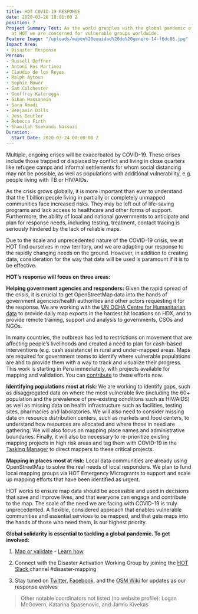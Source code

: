 ```yaml
---
title: HOT COVID-19 RESPONSE
date: 2020-03-26 18:01:00 Z
position: 7
Project Summary Text: As the world grapples with the global pandemic of COVID-19,
  at HOT we are concerned for vulnerable groups worldwide.
Feature Image: "/uploads/mapeo%20equidad%20de%20genero-14-f6dc86.jpg"
Impact Area:
- Disaster Response
Person:
- Russell Deffner
- Antoni Ros Martinez
- Claudio de los Reyes
- Ralph Aytoun
- Sophie Mower
- Sam Colchester
- Geoffrey Kateregga
- Gihan Hassanein
- Sara Amadi
- Benjamin Dills
- Jess Beutler
- Rebecca Firth
- Shamilah Ssekandi Nassozi
Duration:
  Start Date: 2020-03-24 00:00:00 Z
---
```


Multiple, ongoing crises will be exacerbated by COVID-19. These crises include those trapped or displaced by conflict and living in close quarters like refugee camps and informal settlements for whom social distancing may not be possible, as well as populations with additional vulnerability, e.g. people living with TB or HIV/AIDs.

As the crisis grows globally, it is more important than ever to understand that the 1 billion people living in partially or completely unmapped communities face increased risks. They may be left out of life-saving programs and lack access to healthcare and other forms of support. Furthermore, the ability of local and national governments to anticipate and plan for response needs, including testing, treatment, contact tracing is seriously hindered by the lack of reliable maps.

Due to the scale and unprecedented nature of the COVID-19 crisis, we at HOT find ourselves in new territory, and we are adapting our response to the rapidly changing needs on the ground. However, in addition to creating data, consideration for the way that data will be used is paramount if it is to be effective.

**HOT’s response will focus on three areas:**

**Helping government agencies and responders:** Given the rapid spread of the crisis, it is crucial to get OpenStreetMap data into the hands of government agencies/health authorities and other actors requesting it for the response. We are working with the [UN OCHA Centre for Humanitarian data](https://data.humdata.org/event/covid-19) to provide daily map exports in the hardest hit locations on HDX, and to provide remote training, support and analysis to governments, CSOs and NGOs.

In many countries, the outbreak has led to restrictions on movement that are affecting people’s livelihoods and created a need to plan for cash-based interventions (e.g. cash assistance) in rural and under-mapped areas. Maps are required for government teams to identify where vulnerable populations are and to provide them with a way to track and visualize their progress. This work is starting in Peru immediately, with projects available for mapping and validation. You can [contribute](https://tasks.hotosm.org/contribute?difficulty=ALL&campaign=COVID-19) to these efforts now.

**Identifying populations most at risk:** We are working to identify gaps, such as disaggregated data on where the most vulnerable live (including the 60\+ population and the prevalence of pre-existing conditions such as HIV/AIDS) as well as missing data on health infrastructure such as facilities, testing sites, pharmacies and laboratories. We will also need to consider missing data on resource distribution centers, such as markets and food centers, to understand how resources are allocated and where those in need are gathering. We will also focus on mapping place names and administrative boundaries. Finally, it will also be necessary to re-prioritize existing mapping projects in high risk areas and tag them with COVID-19 in the [Tasking Manager](https://tasks.hotosm.org/) to direct mappers to these critical projects.

**Mapping in places most at risk:** Local data communities are already using OpenStreetMap to solve the real needs of local responders. We plan to fund local mapping groups via HOT Emergency Microgrants to support and scale up mapping efforts that have been identified as urgent.

HOT works to ensure map data should be accessible and used in decisions that save and improve lives, and that everyone can engage and contribute to the map. The scale of the need we are facing with COVID-19 is truly unprecedented. A flexible, considered approach that enables vulnerable communities and essential services to be mapped, and that gets maps into the hands of those who need them, is our highest priority.

**Global solidarity is essential to tackling a global pandemic. To get involved:**

1. [Map or validate](https://tasks.hotosm.org/contribute?difficulty=ALL&campaign=COVID-19) - [Learn how](https://learnosm.org/)

2. Connect with the Disaster Activation Working Group by joining the [HOT Slack ](http://slack.hotosm.org/)channel #disaster-mapping

3. Stay tuned on [Twitter,](https://twitter.com/hotosm) [Facebook,](https://www.facebook.com/hotosm/) and the [OSM Wiki](https://wiki.openstreetmap.org/wiki/COVID19) for updates as our response evolves

> Other notable coordinators not listed (no website profile): Logan McGovern, Katarina Spasenovic, and Jarmo Kivekas